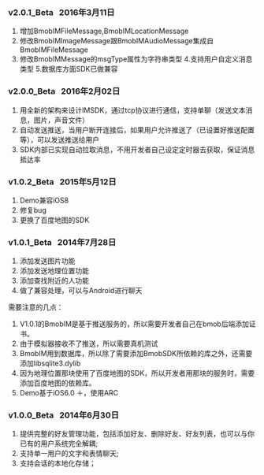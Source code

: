 ### v2.0.1_Beta   2016年3月11日
1. 增加BmobIMFileMessage,BmobIMLocationMessage
2. 修改BmobIMImageMessage跟BmobIMAudioMessage集成自BmobIMFileMessage
3. 修改BmobIMMessage的msgType属性为字符串类型 4.支持用户自定义消息类型 5.数据库方面SDK已做兼容  

### v2.0.0_Beta   2016年2月02日
1. 用全新的架构来设计IMSDK，通过tcp协议进行通信，支持单聊（发送文本消息，图片，声音文件）
2. 自动发送推送，当用户断开连接后，如果用户允许推送了（已设置好推送配置等），可以发送推送给用户
3. SDK内部已实现自动拉取消息，不用开发者自己设定定时器去获取，保证消息抵达率

### v1.0.2_Beta   2015年5月12日
1. Demo兼容iOS8 
2. 修复bug 
3. 更换了百度地图的SDK 

### v1.0.1_Beta   2014年7月28日
1. 添加发送图片功能 
2. 添加发送地理位置功能 
3. 添加查找附近的人功能 
4. 做了兼容处理，可以与Android进行聊天 

需要注意的几点：
 
1. V1.0.1的BmobIM是基于推送服务的，所以需要开发者自己在bmob后端添加证书。 
2. 由于模拟器接收不了推送，所以需要真机测试 
3. BmobIM用到数据库，所以除了需要添加BmobSDK所依赖的库之外，还需要添加libsqlite3.dylib 
4. 因为地理位置那块使用了百度地图的SDK，所以开发者用那块的服务时，需要添加百度地图的依赖库。 
5. Demo基于iOS6.0 ＋，使用ARC 

### v1.0.0_Beta   2014年6月30日
1. 提供完整的好友管理功能，包括添加好友、删除好友、好友列表，也可以与你已有的用户系统完全解耦; 
2. 支持单一用户的文字和表情聊天; 
3. 支持会话的本地化存储； 


